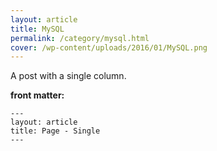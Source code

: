 ```yaml
---
layout: article
title: MySQL
permalink: /category/mysql.html
cover: /wp-content/uploads/2016/01/MySQL.png
---
```


A post with a single column.

<!--more-->

**front matter:**

    ---
    layout: article
    title: Page - Single
    ---
